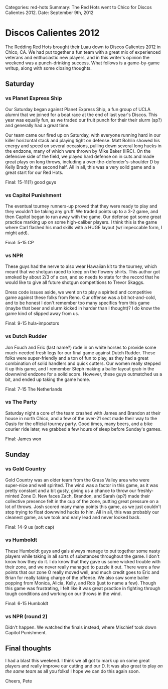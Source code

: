 Categories: red-hots
Summary: The Red Hots went to Chico for Discos Calientes 2012.
Date: September 9th, 2012

# Discos Calientes 2012

The Redding Red Hots brought their Luau down to Discos Calientes 2012 in Chico, CA. We had put together a fun team with a great mix of experienced veterans and enthusiastic new players, and in this writer's opinion the weekend was a punch-drinking success. What follows is a game-by-game writup, along with some closing thoughts.


## Saturday

### vs Planet Express Ship


Our Saturday began against Planet Express Ship, a fun group of UCLA alumni that we joined for a boat race at the end of last year's Discos. This year was equally fun, as we traded our fruit punch for their their slurm (sp?) and generally had a great time.

Our team came our fired up on Saturday, with everyone running hard in our killer horizontal stack and playing tight on defense. Matt Bohlin showed his energy and speed on several occasions, pulling down several long hucks in the endzone, many of which were thrown by Mike Baker (IIRC). On the defensive side of the field, we played hard defense on in cuts and made great plays on long throws, including a over-the-defender's-shoulder D by Kelly Brady in the second half. All in all, this was a very solid game and a great start for our Red Hots.

Final: 15-11(?) good guys


### vs Capitol Punishment

The eventual tourney runners-up proved that they were ready to play and they wouldn't be taking any gruff. We traded points up to a 3-2 game, and then Capitol began to run away with the game. Our defense got some great practice marking up on some high-caliber players. I think this is the game where Carl flashed his mad skills with a HUGE layout (w/ impeccable form, I might add).

Final: 5-15 CP


### vs NPR

These guys had the nerve to also wear Hawaiian kit to the tourney, which meant that we shotgun raced to keep on the flowery shirts. This author got smoked by about 2/3 of a can, and so needs to state for the record that he would like to give all future shotgun competitions to Trevor Skaggs.

Dress code issues aside, we went on to play a spirited and competitive game against these folks from Reno. Our offense was a bit hot-and-cold, and to be honest I don't remember too many specifics from this game (maybe that beer and slurm kicked in harder than I thought)?
I do know the game kind of slipped away from us.

Final: 9-15 hula-impostors


### vs Dutch Rudder

Jon Fouch and Eric (last name?) rode in on white horses to provide some much-needed fresh legs for our final game against Dutch Rudder. These folks were super-friendly and a ton of fun to play, as they had a great combination of solid handlers and quick cutters. Our women really stepped it up this game, and I remember Steph making a baller layout grab in the downwind endzone for a solid score. However, these guys outmatched us a bit, and ended up taking the game home.

Final: 7-15 The Netherlands


### vs The Party

Saturday night a core of the team crashed with James and Brandon at their house in north Chico, and a few of the over-21 sect made their way to the Oasis for the official tourney party. Good times, many beers, and a bike courier ride later, we grabbed a few hours of sleep before Sunday's games.

Final: James won


## Sunday

### vs Gold Country

Gold Country was an older team from the Grass Valley area who were super-nice and well spirited. The wind was a factor in this game, as it was pretty constant and a bit gusty, giving us a chance to throw our freshly-minted Zone D. New faces Zach, Brandon, and Sarah (sp?) made their collective presence felt in the cup of the zone, putting great pressure on a lot of throws. Josh scored many many points this game, as we just couldn't stop trying to float downwind hucks to him. All in all, this was probably our cleanest game, as we took and early lead and never looked back.

Final: 14-9 us (soft cap)


### vs Humboldt

These Humboldt guys and gals always manage to put together some nasty players while taking in all sorts of substances throughout the game. I don't know how they do it. I do know that they gave us some wicked trouble with their zone, and we never really managed to puzzle it out. There were a few points that our zone O really moved well, and much credit goes to Eric and Brian for really taking charge of the offense. We also saw some baller popping from Monica, Alicia, Kelly, and Rob (just to name a few). Though this game was frustrating, I felt like it was great practice in fighting through tough conditions and working on our throws in the wind.

Final: 6-15 Humboldt


### vs NPR (round 2)

Didn't happen. We watched the finals instead, where Mischief took down Capitol Punishment.


## Final thoughts

I had a blast this weekend. I think we all got to mark up on some great players and really improve our cutting and our D. It was also great to play *on the same team* as all you folks!
I hope we can do this again soon.

Cheers,
Pete
